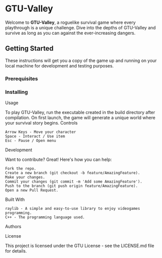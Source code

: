 # GTU-Valley

Welcome to **GTU-Valley**, a roguelike survival game where every playthrough is a unique challenge. Dive into the depths of GTU-Valley and survive as long as you can against the ever-increasing dangers.

## Getting Started

These instructions will get you a copy of the game up and running on your local machine for development and testing purposes.

### Prerequisites

### Installing

Usage

To play GTU-Valley, run the executable created in the build directory after compilation. On first launch, the game will generate a unique world where your survival story begins.
Controls

    Arrow Keys - Move your character
    Space - Interact / Use item
    Esc - Pause / Open menu

Development

Want to contribute? Great! Here's how you can help:

    Fork the repo.
    Create a new branch (git checkout -b feature/AmazingFeature).
    Make your changes.
    Commit your changes (git commit -m 'Add some AmazingFeature').
    Push to the branch (git push origin feature/AmazingFeature).
    Open a new Pull Request.

Built With

    raylib - A simple and easy-to-use library to enjoy videogames programming.
    C++ - The programming language used.

Authors

License

This project is licensed under the GTU License - see the LICENSE.md file for details.
